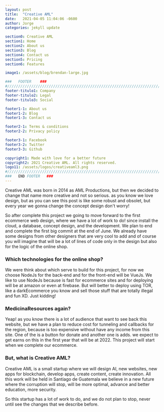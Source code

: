 ```yaml
---
layout: post
title:  "Creative AML"
date:   2021-04-05 11:04:06 -0600
author: Jorge
categories: jekyll update

section0: Creative AML
section1: Home
section2: About us
section3: Blog
section4: Contact us
section5: Pricing
section6: Features

image1: /assets/blog/brendan-large.jpg

###   FOOTER    ###
#//////////////////////////////////////////////////////////////////////////////
footer-titulo1: Company
footer-titulo2: Legal
footer-titulo3: Social

footer1-1: About us
footer1-2: Blog
footer1-3: Contact us

footer2-1: Terms & conditions
footer2-2: Privacy policy

footer3-1: Facebook
footer3-2: Twitter
footer3-3: Github

copyright1: Made with love for a better future
copyright2: 2021 Creative AML. All rights reserved. 
logo11: /assets/logos/creativeaml3.png
#//////////////////////////////////////////////////////////////////////////////
###   END FOOTER   ###
---
```

Creative AML was born in 2014 as AML Productions, but then we decided to change that name more creative and not so serious. as you know we love design, but as you can see this post is like some robust and obsolet, but every year we gonna change the concept design don't worry!

So after complete this project we going to move forward to the first ecommerce web design, where we have a lot of work to do! since install the cloud, a database, concept design, and the development. We plan to end and complete the first big commit at the end of June. We already have some designs from other designers that are very cool to add and of course you will imagine that will be a lot of lines of code only in the design but also for the logic of the online shop.

### Which technologies for the online shop?
We were think about which serve to build for this project, for now we choose NodeJs for the back-end and for the front-end will be VueJs. We like to use NodeJs because is fast for ecommerce sites and for deploying will be at amazon or even at firebase. But will better to deploy using TOR, like a darkEcommerce you know and sell those stuff that are totally illegal and fun XD. Just kidding!

### MedicinaResources again?
Yeap! as you know there is a lot of audience that want to see back this website, but we have a plan to reduce cost for tunneling and callbacks for the region, because is too expensive without have any income from this site. One of the is a button for donate and another one is adds. we expect to get earns on this in the first year that will be at 2022. This project will start when we complete our ecommerce.

### But, what is Creative AML?
Creative AML is a small startup where we will design AI, new websites, new apps for blockchain, develop apps, create content, create innovation. All this work will be held in Santiago de Guatemala we believe in a new future where the corruption will stop, will be more optimal, advance and better education, more security. 

So this startup has a lot of work to do, and we do not plan to stop, never until see the changes that we describe before.
